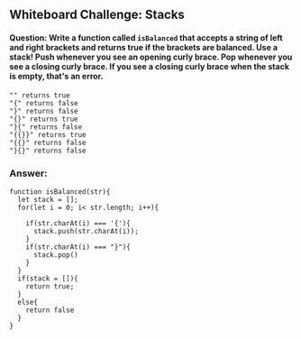 ## Whiteboard Challenge: Stacks
#### Question: Write a function called `isBalanced` that accepts a string of left and right brackets and returns true if the brackets are balanced. Use a stack! Push whenever you see an opening curly brace. Pop whenever you see a closing curly brace. If you see a closing curly brace when the stack is empty, that's an error.
```
"" returns true
"{" returns false
"}" returns false
"{}" returns true
"}{" returns false
"{{}}" returns true
"{{}" returns false
"}{}" returns false
```
### Answer: 
```
function isBalanced(str){
  let stack = [];
  for(let i = 0; i< str.length; i++){
    
    if(str.charAt(i) === '{'){
      stack.push(str.charAt(i));
    }
    if(str.charAt(i) === "}"){
      stack.pop()
    }
  }
  if(stack = []){
    return true;
  }
  else{
    return false
  }
}
```